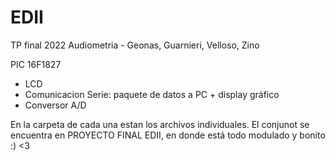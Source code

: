 # EDII
TP final 2022
Audiometria - Geonas, Guarnieri, Velloso, Zino

PIC 16F1827
- LCD
- Comunicacion Serie: paquete de datos a PC + display gráfico
- Conversor A/D

En la carpeta de cada una estan los archivos individuales. El conjunot se encuentra en PROYECTO FINAL EDII, en donde está todo modulado y bonito :) <3
